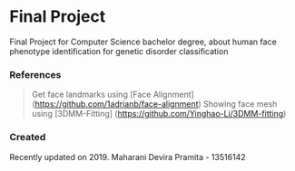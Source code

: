 # Final Project
Final Project for Computer Science bachelor degree, about human face phenotype identification for genetic disorder classification

### References
> Get face landmarks using [Face Alignment] (https://github.com/1adrianb/face-alignment)
> Showing face mesh using [3DMM-Fitting] (https://github.com/Yinghao-Li/3DMM-fitting)

### Created
Recently updated on 2019. Maharani Devira Pramita - 13516142
